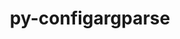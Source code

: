 ---
title: "py-configargparse"
layout: cache
categories: [package, develop]
meta: {"compilers": ["gcc@10.2.1", "gcc@7.3.1", "gcc@7.5.0", "none"], "num_specs": 40, "num_specs_by_stack": {"aws-isc": 1, "aws-isc-aarch64": 1, "developer-tools": 4, "developer-tools-aarch64-linux-gnu": 12, "developer-tools-darwin": 10, "developer-tools-manylinux2014": 1, "developer-tools-x86_64_v3-linux-gnu": 11, "root": 40}, "oss": ["amzn2", "centos7", "rhel8", "sequoia", "ubuntu18.04"], "platforms": ["darwin", "linux"], "stacks": ["aws-isc", "aws-isc-aarch64", "developer-tools", "developer-tools-aarch64-linux-gnu", "developer-tools-darwin", "developer-tools-manylinux2014", "developer-tools-x86_64_v3-linux-gnu", "root"], "targets": ["aarch64", "x86_64_v3"], "versions": ["1.7"]}
spec_details: [{"compiler": "none", "hash": "2ggyos2c66e66yhum3jx3mbxqxog4s5n", "os": "rhel8", "platform": "linux", "size": "-", "stacks": ["developer-tools-aarch64-linux-gnu", "root"], "target": "aarch64", "variants": ["build_system=python_pip"], "versions": ["1.7"]}, {"compiler": "none", "hash": "2xuvhr5krid4dcdkswwnklxbspztp4lh", "os": "centos7", "platform": "linux", "size": "-", "stacks": ["developer-tools-x86_64_v3-linux-gnu", "root"], "target": "x86_64_v3", "variants": ["build_system=python_pip"], "versions": ["1.7"]}, {"compiler": "none", "hash": "45dpox64i6gplnd3zl2pb7yskzouvnrl", "os": "sequoia", "platform": "darwin", "size": "-", "stacks": ["developer-tools-darwin", "root"], "target": "aarch64", "variants": ["build_system=python_pip"], "versions": ["1.7"]}, {"compiler": "gcc@7.5.0", "hash": "4cklzzru5m7vhjh5idbfjjgneh4vs2bm", "os": "ubuntu18.04", "platform": "linux", "size": "-", "stacks": ["developer-tools", "root"], "target": "x86_64_v3", "variants": ["build_system=python_pip"], "versions": ["1.7"]}, {"compiler": "none", "hash": "4gq6dcynyvsnpylhfawthwashed6poso", "os": "rhel8", "platform": "linux", "size": "-", "stacks": ["developer-tools-aarch64-linux-gnu", "root"], "target": "aarch64", "variants": ["build_system=python_pip"], "versions": ["1.7"]}, {"compiler": "none", "hash": "4xa7pege7cmermu2yoffk7egdye6tvdg", "os": "sequoia", "platform": "darwin", "size": "-", "stacks": ["developer-tools-darwin", "root"], "target": "aarch64", "variants": ["build_system=python_pip"], "versions": ["1.7"]}, {"compiler": "gcc@7.3.1", "hash": "4xb3al7buzf2klun6dqonhv2lihjckct", "os": "amzn2", "platform": "linux", "size": "-", "stacks": ["aws-isc-aarch64", "root"], "target": "aarch64", "variants": ["build_system=python_pip"], "versions": ["1.7"]}, {"compiler": "none", "hash": "77arlsr7e5imsmukek3qmog5axwoqufr", "os": "rhel8", "platform": "linux", "size": "-", "stacks": ["developer-tools-aarch64-linux-gnu", "root"], "target": "aarch64", "variants": ["build_system=python_pip"], "versions": ["1.7"]}, {"compiler": "none", "hash": "afetufmnljzgm24oqcj6ruo7clxfkezy", "os": "centos7", "platform": "linux", "size": "-", "stacks": ["developer-tools-x86_64_v3-linux-gnu", "root"], "target": "x86_64_v3", "variants": ["build_system=python_pip"], "versions": ["1.7"]}, {"compiler": "none", "hash": "aiex3gsnfzfvst4zjcfukwz2bqywhkoi", "os": "rhel8", "platform": "linux", "size": "-", "stacks": ["developer-tools-aarch64-linux-gnu", "root"], "target": "aarch64", "variants": ["build_system=python_pip"], "versions": ["1.7"]}, {"compiler": "none", "hash": "bakdudgjopvaaoo44gvcmn777kq5vqy6", "os": "rhel8", "platform": "linux", "size": "-", "stacks": ["developer-tools-aarch64-linux-gnu", "root"], "target": "aarch64", "variants": ["build_system=python_pip"], "versions": ["1.7"]}, {"compiler": "none", "hash": "egc4ylnelttjgnmk4qu76zh5mkiy5xig", "os": "centos7", "platform": "linux", "size": "-", "stacks": ["developer-tools-x86_64_v3-linux-gnu", "root"], "target": "x86_64_v3", "variants": ["build_system=python_pip"], "versions": ["1.7"]}, {"compiler": "none", "hash": "enfg6soyze2f3j2eljouuw7q4w2phtcq", "os": "centos7", "platform": "linux", "size": "-", "stacks": ["developer-tools-x86_64_v3-linux-gnu", "root"], "target": "x86_64_v3", "variants": ["build_system=python_pip"], "versions": ["1.7"]}, {"compiler": "none", "hash": "f7qkp33bekoews6t5wdrskoqgjczpctg", "os": "sequoia", "platform": "darwin", "size": "-", "stacks": ["developer-tools-darwin", "root"], "target": "aarch64", "variants": ["build_system=python_pip"], "versions": ["1.7"]}, {"compiler": "none", "hash": "fqt5tk2bzdvyp4gpi7rqzyhy77z4eua5", "os": "rhel8", "platform": "linux", "size": "-", "stacks": ["developer-tools-aarch64-linux-gnu", "root"], "target": "aarch64", "variants": ["build_system=python_pip"], "versions": ["1.7"]}, {"compiler": "gcc@10.2.1", "hash": "hzpr3pm5g7lpi3cs7bmm2ddkoukdlf3l", "os": "centos7", "platform": "linux", "size": "-", "stacks": ["developer-tools-manylinux2014", "root"], "target": "x86_64_v3", "variants": ["build_system=python_pip"], "versions": ["1.7"]}, {"compiler": "none", "hash": "i4gp5oneipcptbq2x7nqydhpom6ylkhy", "os": "centos7", "platform": "linux", "size": "-", "stacks": ["developer-tools-x86_64_v3-linux-gnu", "root"], "target": "x86_64_v3", "variants": ["build_system=python_pip"], "versions": ["1.7"]}, {"compiler": "none", "hash": "jzrjmxz32l467sly32rpgzopnbrshktw", "os": "sequoia", "platform": "darwin", "size": "-", "stacks": ["developer-tools-darwin", "root"], "target": "aarch64", "variants": ["build_system=python_pip"], "versions": ["1.7"]}, {"compiler": "none", "hash": "ki6q352y7o5iiiil27rdsz3e4hrot43p", "os": "sequoia", "platform": "darwin", "size": "-", "stacks": ["developer-tools-darwin", "root"], "target": "aarch64", "variants": ["build_system=python_pip"], "versions": ["1.7"]}, {"compiler": "none", "hash": "lci4c4fkuafn2n7nock7nzfnmepmbyzz", "os": "sequoia", "platform": "darwin", "size": "-", "stacks": ["developer-tools-darwin", "root"], "target": "aarch64", "variants": ["build_system=python_pip"], "versions": ["1.7"]}, {"compiler": "none", "hash": "ldkm667a7zskje7gr5e23cae5q6d6n4r", "os": "sequoia", "platform": "darwin", "size": "-", "stacks": ["developer-tools-darwin", "root"], "target": "aarch64", "variants": ["build_system=python_pip"], "versions": ["1.7"]}, {"compiler": "none", "hash": "m64a2myh3lyj7c4xrihnvwaedvmlcl4m", "os": "sequoia", "platform": "darwin", "size": "-", "stacks": ["developer-tools-darwin", "root"], "target": "aarch64", "variants": ["build_system=python_pip"], "versions": ["1.7"]}, {"compiler": "none", "hash": "mckoewyynhtgiqa2sgryhnfkkdwmga2e", "os": "rhel8", "platform": "linux", "size": "-", "stacks": ["developer-tools-aarch64-linux-gnu", "root"], "target": "aarch64", "variants": ["build_system=python_pip"], "versions": ["1.7"]}, {"compiler": "none", "hash": "mjkceacnp46bpa4aicvl2zpgprrn2ob3", "os": "centos7", "platform": "linux", "size": "-", "stacks": ["developer-tools-x86_64_v3-linux-gnu", "root"], "target": "x86_64_v3", "variants": ["build_system=python_pip"], "versions": ["1.7"]}, {"compiler": "gcc@7.5.0", "hash": "mpskhjjcegmzdabbxsruljiltebkzpqn", "os": "ubuntu18.04", "platform": "linux", "size": "-", "stacks": ["developer-tools", "root"], "target": "x86_64_v3", "variants": ["build_system=python_pip"], "versions": ["1.7"]}, {"compiler": "gcc@7.3.1", "hash": "mqpob47adkjcjo4xur56cj3jxvnrhryp", "os": "amzn2", "platform": "linux", "size": "-", "stacks": ["aws-isc", "root"], "target": "x86_64_v3", "variants": ["build_system=python_pip"], "versions": ["1.7"]}, {"compiler": "none", "hash": "mxbanselwd7kuvvpmsz6kttu2qu6x36c", "os": "rhel8", "platform": "linux", "size": "-", "stacks": ["developer-tools-aarch64-linux-gnu", "root"], "target": "aarch64", "variants": ["build_system=python_pip"], "versions": ["1.7"]}, {"compiler": "none", "hash": "nf3fp3eqjq4xuxoihqu2dhczb72q36xq", "os": "centos7", "platform": "linux", "size": "-", "stacks": ["developer-tools-x86_64_v3-linux-gnu", "root"], "target": "x86_64_v3", "variants": ["build_system=python_pip"], "versions": ["1.7"]}, {"compiler": "none", "hash": "nz6d5gcm45kixrucs4renatpoh7tajtb", "os": "rhel8", "platform": "linux", "size": "-", "stacks": ["developer-tools-aarch64-linux-gnu", "root"], "target": "aarch64", "variants": ["build_system=python_pip"], "versions": ["1.7"]}, {"compiler": "gcc@7.5.0", "hash": "or6tkb6hw2z5nsqlmwc5hr3wojk6rwjs", "os": "ubuntu18.04", "platform": "linux", "size": "-", "stacks": ["developer-tools", "root"], "target": "x86_64_v3", "variants": ["build_system=python_pip"], "versions": ["1.7"]}, {"compiler": "none", "hash": "p4w7fgh6ec4jrj7yxf54hltkjh3ssqsb", "os": "centos7", "platform": "linux", "size": "-", "stacks": ["developer-tools-x86_64_v3-linux-gnu", "root"], "target": "x86_64_v3", "variants": ["build_system=python_pip"], "versions": ["1.7"]}, {"compiler": "none", "hash": "s3jsfefsxxteahq4yyuulfqjyyfqzczc", "os": "rhel8", "platform": "linux", "size": "-", "stacks": ["developer-tools-aarch64-linux-gnu", "root"], "target": "aarch64", "variants": ["build_system=python_pip"], "versions": ["1.7"]}, {"compiler": "none", "hash": "tkmr5al65sedicak6zotbbc7yen4wxer", "os": "sequoia", "platform": "darwin", "size": "-", "stacks": ["developer-tools-darwin", "root"], "target": "aarch64", "variants": ["build_system=python_pip"], "versions": ["1.7"]}, {"compiler": "none", "hash": "tn74tcly7r5jgzls7hqufgy2flb7yygk", "os": "rhel8", "platform": "linux", "size": "-", "stacks": ["developer-tools-aarch64-linux-gnu", "root"], "target": "aarch64", "variants": ["build_system=python_pip"], "versions": ["1.7"]}, {"compiler": "gcc@7.5.0", "hash": "uycx2iwbakdxi4ilnvtg745cckvaouey", "os": "ubuntu18.04", "platform": "linux", "size": "-", "stacks": ["developer-tools", "root"], "target": "x86_64_v3", "variants": ["build_system=python_pip"], "versions": ["1.7"]}, {"compiler": "none", "hash": "vj2eou45gdali5itjomsbggnpnqymzci", "os": "rhel8", "platform": "linux", "size": "-", "stacks": ["developer-tools-aarch64-linux-gnu", "root"], "target": "aarch64", "variants": ["build_system=python_pip"], "versions": ["1.7"]}, {"compiler": "none", "hash": "xf6zxes2r32rao5zrvunzigvxni5aeoi", "os": "centos7", "platform": "linux", "size": "-", "stacks": ["developer-tools-x86_64_v3-linux-gnu", "root"], "target": "x86_64_v3", "variants": ["build_system=python_pip"], "versions": ["1.7"]}, {"compiler": "none", "hash": "xigqjhbjogylrj7pncefvktmsoxpqtk2", "os": "centos7", "platform": "linux", "size": "-", "stacks": ["developer-tools-x86_64_v3-linux-gnu", "root"], "target": "x86_64_v3", "variants": ["build_system=python_pip"], "versions": ["1.7"]}, {"compiler": "none", "hash": "xqpzdmzogmztvg3n3mv7xpadzkn43e64", "os": "sequoia", "platform": "darwin", "size": "-", "stacks": ["developer-tools-darwin", "root"], "target": "aarch64", "variants": ["build_system=python_pip"], "versions": ["1.7"]}, {"compiler": "none", "hash": "ym6auymrs6tso5whh4jb7gao24pklyb5", "os": "centos7", "platform": "linux", "size": "-", "stacks": ["developer-tools-x86_64_v3-linux-gnu", "root"], "target": "x86_64_v3", "variants": ["build_system=python_pip"], "versions": ["1.7"]}]
---